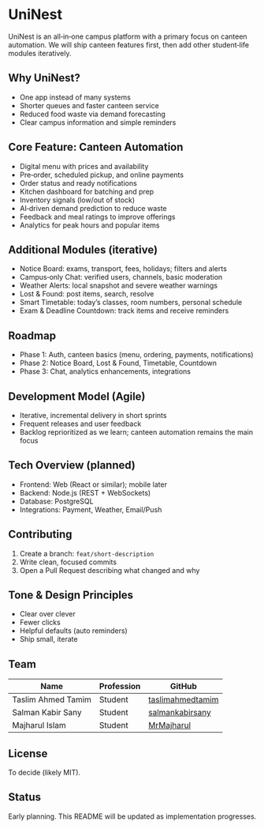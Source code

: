# UniNest

UniNest is an all‑in‑one campus platform with a primary focus on canteen automation. We will ship canteen features first, then add other student‑life modules iteratively.

## Why UniNest?
- One app instead of many systems
- Shorter queues and faster canteen service
- Reduced food waste via demand forecasting
- Clear campus information and simple reminders

## Core Feature: Canteen Automation
- Digital menu with prices and availability
- Pre‑order, scheduled pickup, and online payments
- Order status and ready notifications
- Kitchen dashboard for batching and prep
- Inventory signals (low/out of stock)
- AI‑driven demand prediction to reduce waste
- Feedback and meal ratings to improve offerings
- Analytics for peak hours and popular items

## Additional Modules (iterative)
- Notice Board: exams, transport, fees, holidays; filters and alerts
- Campus‑only Chat: verified users, channels, basic moderation
- Weather Alerts: local snapshot and severe weather warnings
- Lost & Found: post items, search, resolve
- Smart Timetable: today’s classes, room numbers, personal schedule
- Exam & Deadline Countdown: track items and receive reminders

## Roadmap
- Phase 1: Auth, canteen basics (menu, ordering, payments, notifications)
- Phase 2: Notice Board, Lost & Found, Timetable, Countdown
- Phase 3: Chat, analytics enhancements, integrations

## Development Model (Agile)
- Iterative, incremental delivery in short sprints
- Frequent releases and user feedback
- Backlog reprioritized as we learn; canteen automation remains the main focus

## Tech Overview (planned)
- Frontend: Web (React or similar); mobile later
- Backend: Node.js (REST + WebSockets)
- Database: PostgreSQL
- Integrations: Payment, Weather, Email/Push

## Contributing
1. Create a branch: `feat/short-description`
2. Write clean, focused commits
3. Open a Pull Request describing what changed and why

## Tone & Design Principles
- Clear over clever
- Fewer clicks
- Helpful defaults (auto reminders)
- Ship small, iterate

## Team
| Name | Profession | GitHub |
|------|------------|--------|
| Taslim Ahmed Tamim | Student | [taslimahmedtamim](https://github.com/taslimahmedtamim) |
| Salman Kabir Sany  | Student | [salmankabirsany](https://github.com/salmankabirsany) |
| Majharul Islam     | Student | [MrMajharul](https://github.com/MrMajharul) |

## License
To decide (likely MIT).

## Status
Early planning. This README will be updated as implementation progresses.